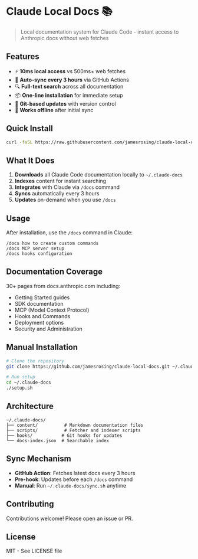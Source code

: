 # Claude Local Docs 📚

> Local documentation system for Claude Code - instant access to Anthropic docs without web fetches

## Features

- ⚡ **10ms local access** vs 500ms+ web fetches
- 🔄 **Auto-sync every 3 hours** via GitHub Actions
- 🔍 **Full-text search** across all documentation
- 📦 **One-line installation** for immediate setup
- 🎯 **Git-based updates** with version control
- 💾 **Works offline** after initial sync

## Quick Install

```bash
curl -fsSL https://raw.githubusercontent.com/jamesrosing/claude-local-docs/main/install.sh | bash
```

## What It Does

1. **Downloads** all Claude Code documentation locally to `~/.claude-docs`
2. **Indexes** content for instant searching
3. **Integrates** with Claude via `/docs` command
4. **Syncs** automatically every 3 hours
5. **Updates** on-demand when you use `/docs`

## Usage

After installation, use the `/docs` command in Claude:

```
/docs how to create custom commands
/docs MCP server setup
/docs hooks configuration
```

## Documentation Coverage

30+ pages from docs.anthropic.com including:
- Getting Started guides
- SDK documentation
- MCP (Model Context Protocol)
- Hooks and Commands
- Deployment options
- Security and Administration

## Manual Installation

```bash
# Clone the repository
git clone https://github.com/jamesrosing/claude-local-docs.git ~/.claude-docs

# Run setup
cd ~/.claude-docs
./setup.sh
```

## Architecture

```
~/.claude-docs/
├── content/          # Markdown documentation files
├── scripts/          # Fetcher and indexer scripts  
├── hooks/           # Git hooks for updates
└── docs-index.json  # Searchable index
```

## Sync Mechanism

- **GitHub Action**: Fetches latest docs every 3 hours
- **Pre-hook**: Updates before each `/docs` command
- **Manual**: Run `~/.claude-docs/sync.sh` anytime

## Contributing

Contributions welcome! Please open an issue or PR.

## License

MIT - See LICENSE file